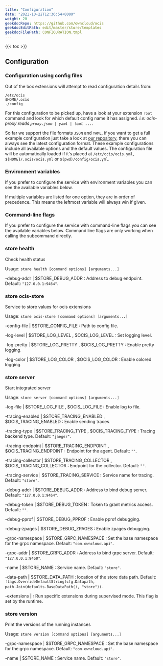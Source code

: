 ```yaml
---
title: "Configuration"
date: "2021-10-22T12:36:54+0000"
weight: 20
geekdocRepo: https://github.com/owncloud/ocis
geekdocEditPath: edit/master/store/templates
geekdocFilePath: CONFIGURATION.tmpl
---
```


{{< toc >}}

## Configuration

### Configuration using config files

Out of the box extensions will attempt to read configuration details from:

```console
/etc/ocis
$HOME/.ocis
./config
```

For this configuration to be picked up, have a look at your extension `root` command and look for which default config name it has assigned. *i.e: ocis-proxy reads `proxy.json | yaml | toml ...`*.

So far we support the file formats `JSON` and `YAML`, if you want to get a full example configuration just take a look at [our repository](https://github.com/owncloud/ocis/tree/master/store/config), there you can always see the latest configuration format. These example configurations include all available options and the default values. The configuration file will be automatically loaded if it's placed at `/etc/ocis/ocis.yml`, `${HOME}/.ocis/ocis.yml` or `$(pwd)/config/ocis.yml`.

### Environment variables

If you prefer to configure the service with environment variables you can see the available variables below.

If multiple variables are listed for one option, they are in order of precedence. This means the leftmost variable will always win if given.

### Command-line flags

If you prefer to configure the service with command-line flags you can see the available variables below. Command line flags are only working when calling the subcommand directly.

### store health

Check health status

Usage: `store health [command options] [arguments...]`






-debug-addr |  $STORE_DEBUG_ADDR
: Address to debug endpoint. Default: `"127.0.0.1:9464"`.


















### store ocis-store

Service to store values for ocis extensions

Usage: `store ocis-store [command options] [arguments...]`


-config-file |  $STORE_CONFIG_FILE
: Path to config file.


-log-level |  $STORE_LOG_LEVEL , $OCIS_LOG_LEVEL
: Set logging level.


-log-pretty |  $STORE_LOG_PRETTY , $OCIS_LOG_PRETTY
: Enable pretty logging.


-log-color |  $STORE_LOG_COLOR , $OCIS_LOG_COLOR
: Enable colored logging.



















### store server

Start integrated server

Usage: `store server [command options] [arguments...]`







-log-file |  $STORE_LOG_FILE , $OCIS_LOG_FILE
: Enable log to file.


-tracing-enabled |  $STORE_TRACING_ENABLED , $OCIS_TRACING_ENABLED
: Enable sending traces.


-tracing-type |  $STORE_TRACING_TYPE , $OCIS_TRACING_TYPE
: Tracing backend type. Default: `"jaeger"`.


-tracing-endpoint |  $STORE_TRACING_ENDPOINT , $OCIS_TRACING_ENDPOINT
: Endpoint for the agent. Default: `""`.


-tracing-collector |  $STORE_TRACING_COLLECTOR , $OCIS_TRACING_COLLECTOR
: Endpoint for the collector. Default: `""`.


-tracing-service |  $STORE_TRACING_SERVICE
: Service name for tracing. Default: `"store"`.


-debug-addr |  $STORE_DEBUG_ADDR
: Address to bind debug server. Default: `"127.0.0.1:9464"`.


-debug-token |  $STORE_DEBUG_TOKEN
: Token to grant metrics access. Default: `""`.


-debug-pprof |  $STORE_DEBUG_PPROF
: Enable pprof debugging.


-debug-zpages |  $STORE_DEBUG_ZPAGES
: Enable zpages debugging.


-grpc-namespace |  $STORE_GRPC_NAMESPACE
: Set the base namespace for the grpc namespace. Default: `"com.owncloud.api"`.


-grpc-addr |  $STORE_GRPC_ADDR
: Address to bind grpc server. Default: `"127.0.0.1:9460"`.


-name |  $STORE_NAME
: Service name. Default: `"store"`.


-data-path |  $STORE_DATA_PATH
: location of the store data path. Default: `flags.OverrideDefaultString(cfg.Datapath, path.Join(defaults.BaseDataPath(), "store"))`.


-extensions | 
: Run specific extensions during supervised mode. This flag is set by the runtime.



### store version

Print the versions of the running instances

Usage: `store version [command options] [arguments...]`






















-grpc-namespace |  $STORE_GRPC_NAMESPACE
: Set the base namespace for the grpc namespace. Default: `"com.owncloud.api"`.


-name |  $STORE_NAME
: Service name. Default: `"store"`.


